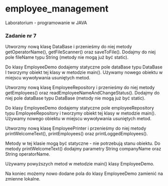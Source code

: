 # employee_management
Laboratorium - programowanie w JAVA

### Zadanie nr 7

Utworzmy nową klasę DataBase i przenieśmy do niej metody getOperatorName(), getFileScanner() oraz saveToFile(). Dodajmy do niej pole fileName typu String (metody nie mogą już być static).

Do klasy EmployeeDemo dodajemy statyczne pole dataBase typu DataBase I tworzymy obiekt tej klasy w metodzie main(). Używamy nowego obiektu w miejscu wywoływania usuniętych metod.

Utworzmy nową klasę EmployeeRepository i przenieśmy do niej metody getEmployees() oraz readEmployeeNameAndChangeStatus(). Dodajmy do niej pole dataBase typu DataBase (metody nie mogą już być static).

Do klasy EmployeeDemo dodajemy statyczne pole employeeRepository typu EmployeeRepository i tworzymy obiekt tej klasy w metodzie main(). Używamy nowego obiektu w miejscu wywoływania usuniętych metod.

Utworzmy nową klasę EmployeePrinter i przenieśmy do niej metody printWelcomeText(), printEmployees() oraz printLoggedEmployees().

Metody w tej klasie mogą być statyczne - nie potrzebują stanu obiektu. Do metody printWelcomeText() dodajmy parametry String companyName oraz String operatorName.

Używamy powyższych metod w metodzie main() klasy EmployeeDemo.

Na koniec możemy nowo dodane pola do klasy EmployeeDemo zamienić na zmienne lokalne.
